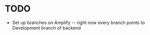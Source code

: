 # TODO

- Set up branches on Amplify -- right now every branch points to Development branch of backend
